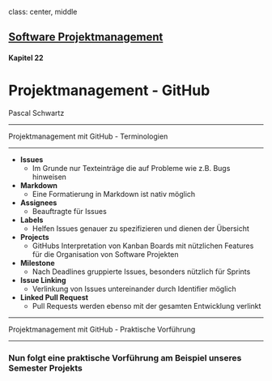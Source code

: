 class: center, middle
## [Software Projektmanagement](index.html)

#### Kapitel 22

# Projektmanagement - GitHub

Pascal Schwartz

---

 Projektmanagement mit GitHub - Terminologien

----
- **Issues**
    - Im Grunde nur Texteinträge die auf Probleme wie z.B. Bugs hinweisen
- **Markdown**
    - Eine Formatierung in Markdown ist nativ möglich
- **Assignees**
    - Beauftragte für Issues
- **Labels**
    - Helfen Issues genauer zu spezifizieren und dienen der Übersicht
- **Projects**
    - GitHubs Interpretation von Kanban Boards mit nützlichen Features für die Organisation von Software Projekten
- **Milestone**
    - Nach Deadlines gruppierte Issues, besonders nützlich für Sprints
- **Issue Linking**
    - Verlinkung von Issues untereinander durch Identifier möglich
- **Linked Pull Request**
    - Pull Requests werden ebenso mit der gesamten Entwicklung verlinkt



---

 Projektmanagement mit GitHub - Praktische Vorführung

----

### Nun folgt eine praktische Vorführung am Beispiel unseres Semester Projekts





